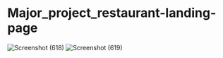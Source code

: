 # Major_project_restaurant-landing-page

![Screenshot (618)](https://user-images.githubusercontent.com/40271622/91126671-2a8aba00-e6c2-11ea-8a97-be1ea7477505.png)
![Screenshot (619)](https://user-images.githubusercontent.com/40271622/91126688-38d8d600-e6c2-11ea-8dff-daec4d5c95f1.png)
